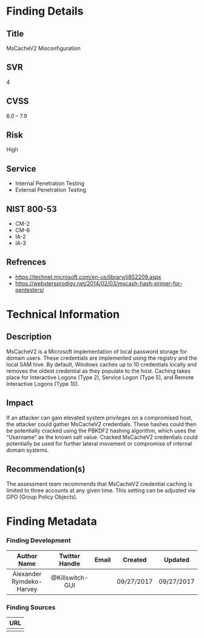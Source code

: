 
# Finding Details 

## Title
  MsCacheV2 Misconfiguration 
## SVR
  4
## CVSS
  6.0 – 7.9
## Risk
  High
## Service
  * Internal Penetration Testing
  * External Penetration Testing 
## NIST 800-53 
  * CM-2
  * CM-6
  * IA-2
  * IA-3
## Refrences
  * https://technet.microsoft.com/en-us/library/jj852209.aspx
  * https://webstersprodigy.net/2014/02/03/mscash-hash-primer-for-pentesters/
  
# Technical Information

## Description 
MsCacheV2 is a Microsoft implementation of local password storage for domain users. These credentials are implemented using the registry and the local SAM hive. By default, Windows caches up to 10 credentials locally and removes the oldest credential as they populate to the host. Caching takes place for Interactive Logons (Type 2), Service Logon (Type 5), and Remote Interactive Logons (Type 10).

## Impact
If an attacker can gain elevated system privileges on a compromised host, the attacker could gather MsCacheV2 credentials. These hashes could then be potentially cracked using the PBKDF2 hashing algorithm, which uses the “Username” as the known salt value. Cracked MsCacheV2 credentials could potentially be used for further lateral movement or compromise of internal domain systems.  

## Recommendation(s)
The assessment team recommends that MsCacheV2 credential caching is limited to three accounts at any given time. This setting can be adjusted via GPO (Group Policy Objects).

# Finding Metadata
### Finding Development
| Author Name | Twitter Handle | Email | Created | Updated |
|:-:|:-:|:-:|:-:|:-:|
| Alexander Rymdeko-Harvey | @Killswitch-GUI |  | 09/27/2017 | 09/27/2017 |

### Finding Sources
| URL | 
|:-:|
|  |
